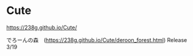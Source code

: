 # Cute

https://238g.github.io/Cute/

でろーんの森　(https://238g.github.io/Cute/deroon_forest.html) Release 3/19